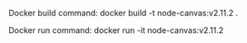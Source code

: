 Docker build command: docker build -t node-canvas:v2.11.2 .

Docker run command: docker run -it node-canvas:v2.11.2
